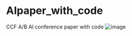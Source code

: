 # AIpaper_with_code
CCF A/B AI conference paper with code 
![image](https://github.com/scalaboy/AIpaper_with_code/assets/10848033/d43e62d7-620f-41df-bc6f-0c59fec226e0)
